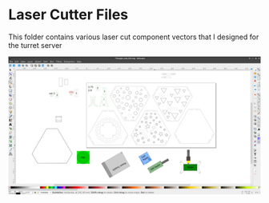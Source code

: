 # Laser Cutter Files

This folder contains various laser cut component vectors that I designed for the turret server

![alt turret server](svg_screenshot.jpg)
